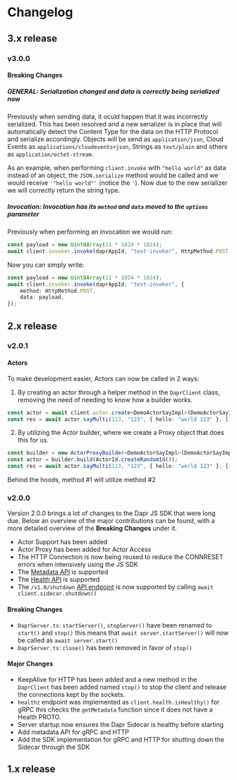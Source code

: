 # Changelog

## 3.x release

### v3.0.0

#### Breaking Changes

##### GENERAL: Serialization changed and data is correctly being serialized now

Previously when sending data, it oculd happen that it was incorrectly serialized. This has been resolved and a new serializer is in place that will automatically detect the Content Type for the data on the HTTP Protocol and serialize accordingly. Objects will be send as `application/json`, Cloud Events as `applications/cloudevents+json`, Strings as `text/plain` and others as `application/octet-stream`.

As an example, when performing `client.invoke` with `"hello world"` as data instead of an object, the `JSON.serialize` method would be called and we would receive `'"hello world"'` (notice the `'`). Now due to the new serializer we will correctly return the string type.

##### Invocation: Invocation has its `method` and `data` moved to the `options` parameter

Previously when performing an invocation we would run:

```typescript
const payload = new Uint8Array(11 * 1024 * 1024);
await client.invoker.invoke(daprAppId, "test-invoker", HttpMethod.POST, payload);
```

Now you can simply write:

```typescript
const payload = new Uint8Array(11 * 1024 * 1024);
await client.invoker.invoke(daprAppId, "test-invoker", {
    method: HttpMethod.POST,
    data: payload,
});
```

## 2.x release

### v2.0.1

#### Actors

To make development easier, Actors can now be called in 2 ways:

1. By creating an actor through a helper method in the `DaprClient` class, removing the need of needing to know how a builder works.

```typescript
const actor = await client.actor.create<DemoActorSayImpl>(DemoActorSayImpl);
const res = await actor.sayMulti(123, "123", { hello: "world 123" }, [1, 2, 3]);
```

2. By utilizing the Actor builder, where we create a Proxy object that does this for us.

```typescript
const builder = new ActorProxyBuilder<DemoActorSayImpl>(DemoActorSayImpl, client);
const actor = builder.build(ActorId.createRandomId());
const res = await actor.sayMulti(123, "123", { hello: "world 123" }, [1, 2, 3]);
```

Behind the hoods, method #1 will utilize method #2

### v2.0.0

Version 2.0.0 brings a lot of changes to the Dapr JS SDK that were long due. Below an overview of the major contributions can be found, with a more detailed overview of the **Breaking Changes** under it.

- Actor Support has been added
- Actor Proxy has been added for Actor Access
- The HTTP Connection is now being reused to reduce the CONNRESET errors when intensively using the JS SDK
- The [Metadata API](https://docs.dapr.io/reference/api/metadata_api/) is supported
- The [Health API](https://docs.dapr.io/reference/api/health_api/) is supported
- The `/v1.0/shutdown` [API endpoint](https://docs.dapr.io/operations/hosting/kubernetes/kubernetes-job/) is now supported by calling `await client.sidecar.shutdown()`

#### Breaking Changes

- `DaprServer.ts`: `startServer()`, `stopServer()` have been renamed to `start()` and `stop()` this means that `await server.startServer()` will now be called as `await server.start()`
- `DaprServer.ts`: `close()` has been removed in favor of `stop()`

#### Major Changes

- KeepAlive for HTTP has been added and a new method in the `DaprClient` has been added named `stop()` to stop the client and release the connections kept by the sockets.
- `healthz` endpoint was implemented as `client.health.isHealthy()` for gRPC this checks the `getMetadata` function since it does not have a Health PROTO.
- Server startup now ensures the Dapr Sidecar is healthy before starting
- Add metadata API for gRPC and HTTP
- Add the SDK implementation for gRPC and HTTP for shutting down the Sidecar through the SDK

## 1.x release
